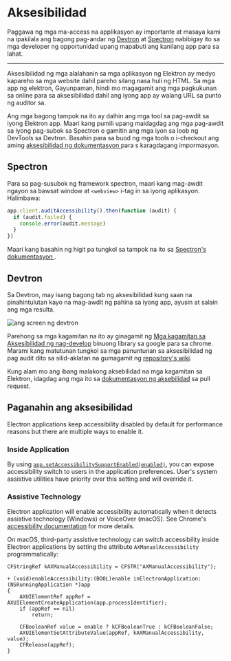 # Aksesibilidad

Paggawa ng mga ma-access na applikasyon ay importante at masaya kami na ipakilala ang bagong pag-andar ng [Devtron](https://electronjs.org/devtron) at [Spectron](https://electronjs.org/spectron) nabibigay ito sa mga developer ng opportunidad upang mapabuti ang kanilang app para sa lahat.

* * *

Aksesibilidad ng mga alalahanin sa mga aplikasyon ng Elektron ay medyo kapareho sa mga website dahil pareho silang nasa huli ng HTML. Sa mga app ng elektron, Gayunpaman, hindi mo magagamit ang mga pagkukunan sa online para sa aksesibilidad dahil ang iyong app ay walang URL sa punto ng auditor sa.

Ang mga bagong tampok na ito ay dalhin ang mga tool sa pag-awdit sa iyong Elektron app. Maari kang pumili upang maidagdag ang mga pag-awdit sa iyong pag-subok sa Spectron o gamitin ang mga iyon sa loob ng DevTools sa Devtron. Basahin para sa buod ng mga tools o i-checkout ang aming [ aksesibilidad ng dokumentasyon ](https://electronjs.org/docs/tutorial/accessibility) para s karagdagang impormasyon.

## Spectron

Para sa pag-susubok ng framework spectron, maari kang mag-awdit ngayon sa bawsat window at `<webview>` i-tag in sa iyong aplikasyon. Halimbawa:

```javascript
app.client.auditAccessibility().then(function (audit) {
  if (audit.failed) {
    console.error(audit.message)
  }
})
```

Maari kang basahin ng higit pa tungkol sa tampok na ito sa [Spectron's dokumentasyon ](https://github.com/electron/spectron#accessibility-testing).

## Devtron

Sa Devtron, may isang bagong tab ng aksesibilidad kung saan na pinahintulutan kayo na mag-awdit ng pahina sa iyong app, ayusin at salain ang mga resulta.

![ang screen ng devtron](https://cloud.githubusercontent.com/assets/1305617/17156618/9f9bcd72-533f-11e6-880d-389115f40a2a.png)

Parehong sa mga kagamitan na ito ay ginagamit ng [ Mga kagamitan sa Aksesibilidad ng nag-develop](https://github.com/GoogleChrome/accessibility-developer-tools) binuong library sa google para sa chrome. Marami kang matutunan tungkol sa mga panuntunan sa aksesibilidad ng pag audit dito sa silid-aklatan na gumagamit ng [repository's wiki](https://github.com/GoogleChrome/accessibility-developer-tools/wiki/Audit-Rules).

Kung alam mo ang ibang malakong aksebilidad na mga kagamitan sa Elektron, idagdag ang mga ito sa [dokumentasyon ng aksebilidad](https://electronjs.org/docs/tutorial/accessibility) sa pull request.

## Paganahin ang aksesibilidad

Electron applications keep accessibility disabled by default for performance reasons but there are multiple ways to enable it.

### Inside Application

By using [`app.setAccessibilitySupportEnabled(enabled)`](../api/app.md#appsetaccessibilitysupportenabledenabled-macos-windows), you can expose accessibility switch to users in the application preferences. User's system assistive utilities have priority over this setting and will override it.

### Assistive Technology

Electron application will enable accessibility automatically when it detects assistive technology (Windows) or VoiceOver (macOS). See Chrome's [accessibility documentation](https://www.chromium.org/developers/design-documents/accessibility#TOC-How-Chrome-detects-the-presence-of-Assistive-Technology) for more details.

On macOS, third-party assistive technology can switch accessibility inside Electron applications by setting the attribute `AXManualAccessibility` programmatically:

```objc
CFStringRef kAXManualAccessibility = CFSTR("AXManualAccessibility");

+ (void)enableAccessibility:(BOOL)enable inElectronApplication:(NSRunningApplication *)app
{
    AXUIElementRef appRef = AXUIElementCreateApplication(app.processIdentifier);
    if (appRef == nil)
        return;

    CFBooleanRef value = enable ? kCFBooleanTrue : kCFBooleanFalse;
    AXUIElementSetAttributeValue(appRef, kAXManualAccessibility, value);
    CFRelease(appRef);
}
```